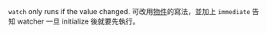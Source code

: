 `watch` only runs if the value changed. 可改用[物件](https://vuejs.org/v2/api/#vm-watch)的寫法，並加上 `immediate` 告知 watcher 一旦 initialize 後就要先執行。
